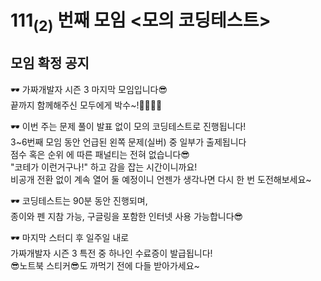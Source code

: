 # 111<sub>(2)</sub> 번째 모임 <모의 코딩테스트>
## 모임 확정 공지

🕶 가짜개발자 시즌 3 마지막 모임입니다😎  
끝까지 함께해주신 모두에게 박수~!👏👏👏👏

🕶 이번 주는 문제 풀이 발표 없이 모의 코딩테스트로 진행됩니다!  
3~6번째 모임 동안 언급된 왼쪽 문제(실버) 중 일부가 출제됩니다  
점수 혹은 순위 에 따른 패널티는 전혀 없습니다😎  
"코테가 이런거구나!" 하고 감을 잡는 시간이니까요!  
비공개 전환 없이 계속 열어 둘 예정이니 언젠가 생각나면 다시 한 번 도전해보세요~

🕶 코딩테스트는 90분 동안 진행되며,  
종이와 펜 지참 가능, 구글링을 포함한 인터넷 사용 가능합니다😎

🕶 마지막 스터디 후 일주일 내로  
가짜개발자 시즌 3 특전 중 하나인 수료증이 발급됩니다!  
😎노트북 스티커😎도 까먹기 전에 다들 받아가세요~
